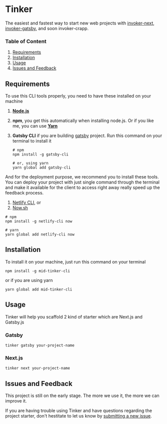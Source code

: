 # Tinker

The easiest and fastest way to start new web projects with [invoker-next](https://github.com/meridianid/invoker-next), [invoker-gatsby](https://github.com/meridianid/invoker-gatsby), and soon invoker-crapp.

### Table of Content

1. [Requirements](#requirements)
2. [Installation](#installation)
3. [Usage](#usage)
4. [Issues and Feedback](#issues-and-feedback)

## Requirements

To use this CLI tools properly, you need to have these installed on your machine

1. **[Node.js](https://nodejs.org/en/)**
2. **npm**, you get this automatically when installing node.js. Or if you like me, you can use **[Yarn](https://yarnpkg.com/lang/en/docs/install/#mac-stable)**
3. **Gatsby CLI** if you are building [gatsby](https://gatsbyjs.org) project. Run this command on your terminal to install it

    ```shell
    # npm
    npm install -g gatsby-cli

    # or, using yarn
    yarn global add gatsby-cli
    ```

And for the deployment purpose, we recommend you to install these tools. You can deploy your project with just single command through the terminal and make it available for the client to access right away really speed up the feedback process.

1. [Netlify CLI](https://www.netlify.com/), or
2. [Now.sh](https://now.sh)

```shell
# npm
npm install -g netlify-cli now

# yarn
yarn global add netlify-cli now
```

## Installation

To install it on your machine, just run this command on your terminal

```shell
npm install -g mid-tinker-cli
```

or if you are using yarn

```shell
yarn global add mid-tinker-cli
```

## Usage

Tinker will help you scaffold 2 kind of starter which are Next.js and Gatsby.js

### Gatsby

```shell
tinker gatsby your-project-name
```

### Next.js

```shell
tinker next your-project-name
```

## Issues and Feedback

This project is still on the early stage. The more we use it, the more we can improve it.

If you are having trouble using Tinker and have questions regarding the project starter, don't hestitate to let us know by [submitting a new issue](https://github.com/meridianid/tinker-cli/issues/new).
